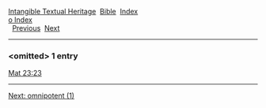 [Intangible Textual Heritage](../../index)  [Bible](../index) 
[Index](index)   
[o Index](_o_)  
  [Previous](c08020)  [Next](c08022) 

------------------------------------------------------------------------

### &lt;omitted&gt; 1 entry

[Mat 23:23](../kjv/mat023.htm#023)  

------------------------------------------------------------------------

[Next: omnipotent (1)](c08022)

